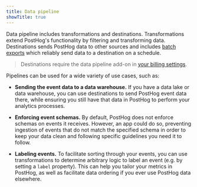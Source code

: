```yaml
---
title: Data pipeline
showTitle: true
---
```


Data pipeline includes transformations and destinations. Transformations extend PostHog's functionality by filtering and transforming data. Destinations sends PostHog data to other sources and includes [batch exports](/docs/cdp/batch-exports) which reliably send data to a destination on a schedule.

> Destinations require the data pipeline add-on in [your billing settings](https://us.posthog.com/organization/billing).

Pipelines can be used for a wide variety of use cases, such as:

- **Sending the event data to a data warehouse.** If you have a data lake or data warehouse, you can use destinations to send PostHog event data there, while ensuring you still have that data in PostHog to perform your analytics processes.

- **Enforcing event schemas.** By default, PostHog does not enforce schemas on events it receives. However, an app could do so, preventing ingestion of events that do not match the specified schema in order to keep your data clean and following specific guidelines you need it to follow.

- **Labeling events.** To facilitate sorting through your events, you can use transformations to determine arbitrary logic to label an event (e.g. by setting a `label` property). This can help you tailor your metrics in PostHog, as well as facilitate data ordering if you ever use PostHog data elsewhere.
